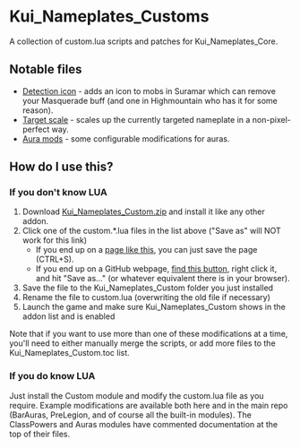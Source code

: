 Kui_Nameplates_Customs
======================
A collection of custom.lua scripts and patches for Kui_Nameplates_Core.

Notable files
-------------

* [Detection icon](https://raw.githubusercontent.com/kesava-wow/kuinameplates-customs/master/custom.detection-icon.lua) - adds an icon to mobs in Suramar which can remove your Masquerade buff (and one in Highmountain who has it for some reason).
* [Target scale](https://raw.githubusercontent.com/kesava-wow/kuinameplates-customs/master/custom.target-scale.lua) - scales up the currently targeted nameplate in a non-pixel-perfect way.
* [Aura mods](https://raw.githubusercontent.com/kesava-wow/kuinameplates-customs/master/custom.simple-aura-mods.lua) - some configurable modifications for auras.

How do I use this?
------------------

### If you don't know LUA
1. Download [Kui_Nameplates_Custom.zip](https://github.com/kesava-wow/kuinameplates-customs/raw/master/Kui_Nameplates_Custom.zip) and install it like any other addon.
2. Click one of the custom.\*.lua files in the list above ("Save as" will NOT work for this link)
    - If you end up on a [page like this](https://github.com/kesava-wow/kuinameplates-customs/raw/master/virus-example.png), you can just save the page (CTRL+S).
    - If you end up on a GitHub webpage, [find this button](https://github.com/kesava-wow/kuinameplates-customs/raw/master/this-is-the-raw-link.png), right click it, and hit "Save as..." (or whatever equivalent there is in your browser).
3. Save the file to the Kui_Nameplates_Custom folder you just installed
4. Rename the file to custom.lua (overwriting the old file if necessary)
5. Launch the game and make sure Kui_Nameplates_Custom shows in the addon list and is enabled

Note that if you want to use more than one of these modifications at a time, you'll need to either manually merge the scripts, or add more files to the Kui_Nameplates_Custom.toc list.

### If you do know LUA
Just install the Custom module and modify the custom.lua file as you require. Example modifications are available both here and in the main repo (BarAuras, PreLegion, and of course all the built-in modules). The ClassPowers and Auras modules have commented documentation at the top of their files.


